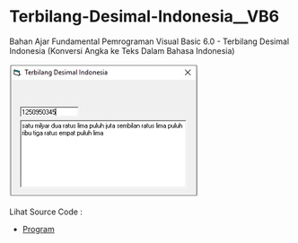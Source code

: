 # Terbilang-Desimal-Indonesia__VB6
Bahan Ajar Fundamental Pemrograman Visual Basic 6.0 - Terbilang Desimal Indonesia (Konversi Angka ke Teks Dalam Bahasa Indonesia)<br><br>
<img src="https://github.com/RizkyKhapidsyah/Terbilang-Desimal-Indonesia__VB6/blob/master/result/001.PNG"><br><br>
Lihat Source Code : <br>
- <a href="https://github.com/RizkyKhapidsyah/Terbilang-Desimal-Indonesia__VB6/blob/master/Form1.frm">Program</a>
